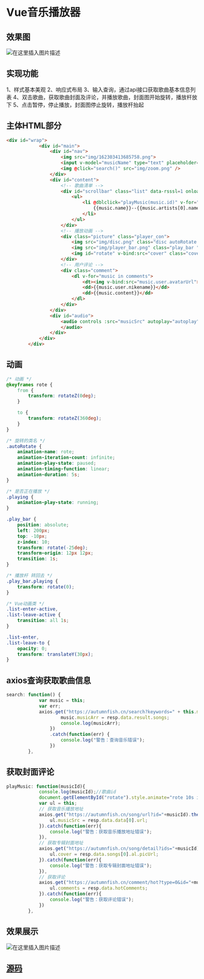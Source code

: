 # Vue音乐播放器
## 效果图
![在这里插入图片描述](https://img-blog.csdnimg.cn/20210701102552859.png?x-oss-process=image/watermark,type_ZmFuZ3poZW5naGVpdGk,shadow_10,text_aHR0cHM6Ly9ibG9nLmNzZG4ubmV0L3FxXzUwOTY5MzYy,size_16,color_FFFFFF,t_70)
## 实现功能
1、样式基本美观
2、响应式布局
3、输入查询，通过api接口获取歌曲基本信息列表
4、双击歌曲，获取歌曲封面及评论，并播放歌曲，封面图开始旋转，播放杆放下
5、点击暂停，停止播放，封面图停止旋转，播放杆抬起

## 主体HTML部分
```html
<div id="wrap">
			<div id="main">
				<div id="nav">
					<img src="img/162303413685758.png">
					<input v-model="musicName" type="text" placeholder="请输入想听的歌曲" @keyup.enter="search()" />
					<img @click="search()" src="img/zoom.png" />
				</div>
				<div id="content">
					<!-- 歌曲清单 -->
					<div id="scrollbar" class="list" data-rsssl=1 onload="loaded()">
						<ul>
							<li @dblclick="playMusic(music.id)" v-for="music in musicArr">
								{{music.name}}--{{music.artists[0].name}}
							</li>
						</ul>
					</div>
					<!-- 播放动画 -->
					<div class="picture" class="player_con">
						<img src="img/disc.png" class="disc autoRotate " :class="{playing: playingTag}" >
						<img src="img/player_bar.png" class="play_bar " :class="{playing: playingTag}">
						<img id="rotate" v-bind:src="cover" class="cover autoRotate" :class="{playing: playingTag}">
					</div>
					<!-- 用户评论 -->
					<div class="comment">
						<dl v-for="music in comments">
							<dt><img v-bind:src="music.user.avatarUrl"></dt>
							<dd>{{music.user.nikename}}</dd>
							<dd>{{music.content}}</dd>
						</dl>
					</div>
				</div>
				<div id="audio">
					<audio controls :src="musicSrc" autoplay="autoplay" @play='toplay' @pause='toPause'>
					</audio>
				</div>
			</div>
		</div>
```

## 动画
```css
/* 动画 */
@keyframes rote {
	from {
		transform: rotateZ(0deg);
	}

	to {
		transform: rotateZ(360deg);
	}
}

/* 旋转的类名 */
.autoRotate {
	animation-name: rote;
	animation-iteration-count: infinite;
	animation-play-state: paused;
	animation-timing-function: linear;
	animation-duration: 5s;
}

/* 是否正在播放 */
.playing {
	animation-play-state: running;
}

.play_bar {
	position: absolute;
	left: 200px;
	top: -10px;
	z-index: 10;
	transform: rotate(-25deg);
	transform-origin: 12px 12px;
	transition: 1s;
}

/* 播放杆 转回去 */
.play_bar.playing {
	transform: rotate(0);
}

/* Vue动画类 */
.list-enter-active,
.list-leave-active {
	transition: all 1s;
}

.list-enter,
.list-leave-to {
	opacity: 0;
	transform: translateY(30px);
}
```

## axios查询获取歌曲信息
```js
search: function() {
			var music = this;
			var err;
			axios.get("https://autumnfish.cn/search?keywords=" + this.musicName).then(function(resp) {
					music.musicArr = resp.data.result.songs;
					console.log(musicArr);
				})
				.catch(function(err) {
					console.log("警告：查询音乐错误");
				})
		},
```
## 获取封面评论
```js
playMusic: function(musicId){
			console.log(musicId);//歌曲id
			document.getElementById("rotate").style.animate="rote 10s infinite";
			var ul = this;
			// 获取音乐播放地址
			axios.get("https://autumnfish.cn/song/url?id="+musicId).then(function(resp){
				ul.musicSrc = resp.data.data[0].url;				
			}).catch(function(err){
				console.log("警告：获取音乐播放地址错误");
			}),
			// 获取专辑封面地址
			axios.get("https://autumnfish.cn/song/detail?ids="+musicId).then(function(resp){
				ul.cover = resp.data.songs[0].al.picUrl;				
			}).catch(function(err){
				console.log("警告：获取专辑封面地址错误");
			}),
			// 获取评论
			axios.get("https://autumnfish.cn/comment/hot?type=0&id="+musicId).then(function(resp){
				ul.comments = resp.data.hotComments;
			}).catch(function(err){
				console.log("警告：获取评论错误");
			})			
		},
```
## 效果展示
![在这里插入图片描述](https://img-blog.csdnimg.cn/20210701104506999.gif#pic_center)

## [源码](https://wwr.lanzoui.com/i0q6uqvwywf)